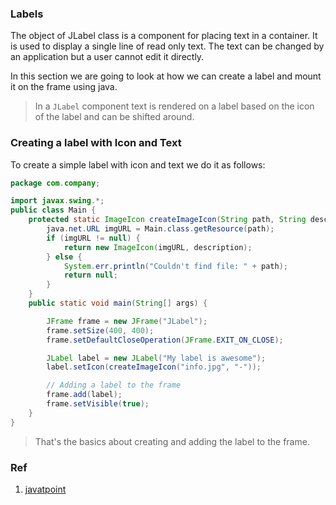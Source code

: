 ### Labels
The object of JLabel class is a component for placing text in a container.
 It is used to display a single line of read only text.
The text can be changed by an application but a user cannot edit it directly.

In this section we are going to look at how we can create a label and mount it on the frame using java.

> In a `JLabel` component text is rendered on a label based on the icon of the label and can be shifted around.

### Creating a label with Icon and Text
To create a simple label with icon and text we do it as follows:
```java
package com.company;

import javax.swing.*;
public class Main {
    protected static ImageIcon createImageIcon(String path, String description) {
        java.net.URL imgURL = Main.class.getResource(path);
        if (imgURL != null) {
            return new ImageIcon(imgURL, description);
        } else {
            System.err.println("Couldn't find file: " + path);
            return null;
        }
    }
    public static void main(String[] args) {

        JFrame frame = new JFrame("JLabel");
        frame.setSize(400, 400);
        frame.setDefaultCloseOperation(JFrame.EXIT_ON_CLOSE);

        JLabel label = new JLabel("My label is awesome");
        label.setIcon(createImageIcon("info.jpg", "-"));

        // Adding a label to the frame
        frame.add(label);
        frame.setVisible(true);
    }
}
```
> That's the basics about creating and adding the label to the frame.

### Ref

1. [javatpoint](https://www.javatpoint.com/java-jlabel)